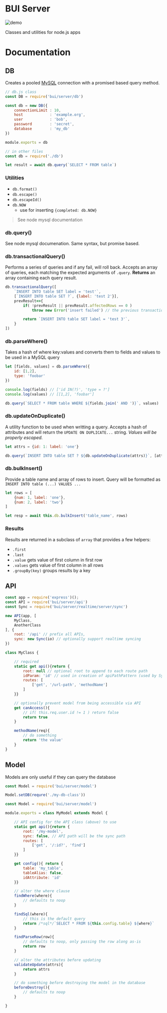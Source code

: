 BUI Server
==================

![demo](https://img.shields.io/badge/Status-In_Development-blue)

Classes and utilities for node.js apps

# Documentation

## DB
Creates a pooled [MySQL](https://www.npmjs.com/package/mysql) connection with
a promised based query method.

```js
// db.js class
const DB = require('bui/server/db')

const db = new DB({
    connectionLimit : 10,
    host            : 'example.org',
    user            : 'bob',
    password        : 'secret',
    database        : 'my_db'
})

module.exports = db

// in other files
const db = require('./db')

let result = await db.query(`SELECT * FROM table`)
```

### Utilities
- `db.format()`
- `db.escape()`
- `db.escapeId()`
- `db.NOW`
    - use for inserting `{completed: db.NOW}`

> See node mysql documentation

### db.query()
See node mysql documenation. Same syntax, but promise based.

### db.transactionalQuery()
Performs a series of queries and if any fail, will roll back. Accepts an array of queries, each matching the expected arguments of `.query`. **Returns** an array containing each query result.

```js
db.transactionalQuery([
    `INSERT INTO table SET label = 'test'`,
    [`INSERT INTO table SET ?`, {label: 'test 2'}],
    prevResult=>{
        if( !prevResult || prevResult.affectedRows == 0 )
            throw new Error('insert failed') // the previous transactions will roll back

        return `INSERT INTO table SET label = 'test 3'`,
    }
])
```

### db.parseWhere()
Takes a hash of where key:values and converts them to fields and values to be used in a MySQL query

```js
let [fields, values] = db.parseWhere({
    id: [1,2],
    type: 'foobar'
})

console.log(fields) // ['id IN(?)', 'type = ?']
console.log(values) // [[1,2], 'foobar']

db.query(`SELECT * FROM table WHERE ${fields.join(' AND ')}`, values)
```

### db.updateOnDuplicate()
A utility function to be used when writting a query. Accepts a hash of attributes and will return the `UPDATE ON DUPLICATE...` string. *Values will be properly escaped.*

```js
let attrs = {id: 1: label: 'one'}

db.query(`INSERT INTO table SET ? ${db.updateOnDuplicate(attrs)}`, [attrs])

```

### db.bulkInsert()
Provide a table name and array of rows to insert. Query will be formatted as `INSERT INTO table (...) VALUES ...`

```js
let rows = [
    {num: 1, label: 'one'},
    {num: 2, label: 'two'}
]

let resp = await this.db.bulkInsert('table_name', rows)
```

### Results
Results are returned in a subclass of `array` that provides a few helpers:

- `.first`
- `.last`
- `.value` gets value of first column in first row
- `.values` gets value of first column in all rows
- `.groupBy(key)` groups results by a key

## API

```js
const app = require('express')();
const API = require('bui/server/api')
const Sync = require('bui/server/realtime/server/sync')

new API(app, [
    MyClass,
    AnotherClass
], {
    root: '/api' // prefix all APIs,
    sync: new Sync(io) // optionally support realtime syncing
})

class MyClass {

    // required
    static get api(){return {
        root: null // optional root to append to each route path
        idParam: 'id' // used in creation of apiPathPattern (used by Sync)
        routes: [
            ['get', '/url-path', 'methodName']
        ]
    }}

    // optionally prevent model from being accessible via API
    get canAccess(){ 
        // if( this.req.user.id != 1 ) return false
        return true
    }

    methodName(req){
        // do something
        return 'the value'
    }
}
```

## Model

Models are only useful if they can query the database

```js
const Model = require('bui/server/model')

Model.setDB(requre('./my-db-class'))
```

```js
const Model = require('bui/server/model')

module.exports = class MyModel extends Model {

    // API config for the API class (above) to use
    static get api(){return {
        root: '/my-model',
        sync: false, // API path will be the sync path
        routes: [
            ['get', '/:id?', 'find']
        ]
    }}

    get config(){ return {
        table: 'my_table',
        tableAlias: false,
        idAttribute: 'id'
    }}

    // alter the where clause
    findWhere(where){
        // defaults to noop
    }

    findSql(where){
        // this is the default query
        return /*sql*/`SELECT * FROM ${this.config.table} ${where}`
    }

    findParseRow(row){
        // defaults to noop, only passing the row along as-is
        return row
    }

    // alter the attributes before updating
    validateUpdate(attrs){
        return attrs
    }

    // do something before destroying the model in the database
    beforeDestroy(){
        // defaults to noop
    }

}
```